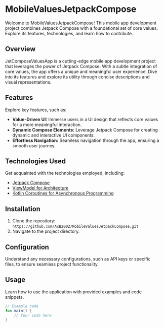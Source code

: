 # MobileValuesJetpackCompose

Welcome to MobileValuesJetpackCompose! This mobile app development project combines Jetpack Compose with a foundational set of core values. Explore its features, technologies, and learn how to contribute.

## Overview

JetComposeValuesApp is a cutting-edge mobile app development project that leverages the power of Jetpack Compose. With a subtle integration of core values, the app offers a unique and meaningful user experience. Dive into its features and explore its utility through concise descriptions and visual representations.

## Features

Explore key features, such as:
- **Value-Driven UI:** Immerse users in a UI design that reflects core values for a more meaningful interaction.
- **Dynamic Compose Elements:** Leverage Jetpack Compose for creating dynamic and interactive UI components.
- **Effortless Navigation:** Seamless navigation through the app, ensuring a smooth user journey.

## Technologies Used

Get acquainted with the technologies employed, including:
- [Jetpack Compose](https://developer.android.com/jetpack/compose)
- [ViewModel for Architecture](https://developer.android.com/topic/libraries/architecture/viewmodel?hl=fr)
- [Kotlin Coroutines for Asynchronous Programming](https://kotlinlang.org/docs/async-programming.html)

## Installation

1. Clone the repository: `https://github.com/AxB2002/MobileValuesJetpackCompose.git`
2. Navigate to the project directory.

## Configuration

Understand any necessary configurations, such as API keys or specific files, to ensure seamless project functionality.

## Usage

Learn how to use the application with provided examples and code snippets.

```kotlin
// Example code
fun main() {
    // Your code here
}
